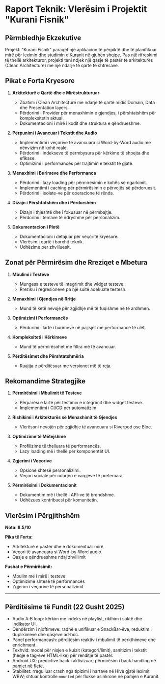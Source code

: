 # Raport Teknik: Vlerësim i Projektit "Kurani Fisnik"

## Përmbledhje Ekzekutive

Projekti "Kurani Fisnik" paraqet një aplikacion të përpiktë dhe të planifikuar mirë për leximin dhe studimin e Kuranit në gjuhën shqipe. Pas një rifreskimi të thellë arkitekturor, projekti tani ndjek një qasje të pastër të arkitekturës (Clean Architecture) me një ndarje të qartë të shtresave.

## Pikat e Forta Kryesore

1. **Arkitekturë e Qartë dhe e Mirëstrukturuar**
   - Zbatimi i Clean Architecture me ndarje të qartë midis Domain, Data dhe Presentation layers.
   - Përdorimi i Provider për menaxhimin e gjendjes, i përshtatshëm për kompleksitetin aktual.
   - Dokumentacioni i mirë i kodit dhe struktura e qëndrueshme.

2. **Përpunimi i Avancuar i Tekstit dhe Audio**
   - Implementimi i veçorive të avancuara si Word-by-Word audio me nënvizim në kohë reale.
   - Përdorimi i indekseve të përmbysura për kërkime të shpejta dhe efikase.
   - Optimizimi i performancës për trajtimin e tekstit të gjatë.

3. **Menaxhimi i Burimeve dhe Performanca**
   - Përdorimi i lazy loading për përmirësimin e kohës së ngarkimit.
   - Implementimi i caching për përmirësimin e përvojës së përdoruesit.
   - Përdorimi i isolate-ve për operacione të rënda.

4. **Dizajn i Përshtatshëm dhe i Përdorshëm**
   - Dizajn i thjeshtë dhe i fokusuar në përmbajtje.
   - Përdorimi i temave të ndryshme për personalizim.

5. **Dokumentacion i Plotë**
   - Dokumentacioni i detajuar për veçoritë kryesore.
   - Vlerësim i qartë i borxhit teknik.
   - Udhëzime për zhvilluesit.

## Zonat për Përmirësim dhe Rreziqet e Mbetura

1. **Mbulimi i Testeve**
   - Mungesa e testeve të integrimit dhe widget testeve.
   - Rreziku i regresioneve pa një suitë adekuate testesh.

2. **Menaxhimi i Gjendjes në Rritje**
   - Mund të ketë nevojë për zgjidhje më të fuqishme në të ardhmen.

3. **Optimizimi i Performancës**
   - Përdorimi i lartë i burimeve në pajisjet me performancë të ulët.

4. **Kompleksiteti i Kërkimeve**
   - Mund të përmirësohet me filtra më të avancuar.

5. **Përditësimet dhe Përshtatshmëria**
   - Ruajtja e përditësuar me versionet më të reja.

## Rekomandime Strategjike

1. **Përmirësimi i Mbulimit të Testeve**
   - Përparësi e lartë për testimin e integrimit dhe widget testeve.
   - Implementimi i CI/CD për automatizim.

2. **Rishikimi i Arkitekturës së Menaxhimit të Gjendjes**
   - Vlerësoni nevojën për zgjidhje të avancuara si Riverpod ose Bloc.

3. **Optimizime të Mëtejshme**
   - Profilizime të thelluara të performancës.
   - Lazy loading më i thellë për komponentët UI.

4. **Zgjerimi i Veçorive**
   - Opsione shtesë personalizimi.
   - Veçori sociale për ndarjen e vargjeve të preferuara.

5. **Përmirësimi i Dokumentacionit**
   - Dokumentim më i thellë i API-ve të brendshme.
   - Udhëzues kontribuesi për komunitetin.

## Vlerësim i Përgjithshëm

**Nota: 8.5/10**

**Pika të Forta:**
- Arkitekturë e pastër dhe e dokumentuar mirë
- Veçori të avancuara si Word-by-Word audio
- Qasje e qëndrueshme ndaj zhvillimit

**Fushat e Përmirësimit:**
- Mbulim më i mirë i testeve
- Optimizime shtesë të performancës
- Zgjerim i veçorive të personalizimit

---
## Përditësime të Fundit (22 Gusht 2025)
- Audio A‑B loop: kërkim me indeks në playlist, rikthim i saktë dhe indikator UI.
- Qendërzim i njoftimeve: radhë e unifikuar e SnackBar‑ëve, reduktim i duplikimeve dhe qasjeve ad‑hoc.
- Panel performancash: përditësim reaktiv i mbulimit të përkthimeve dhe enrichment.
- Texhvid: modal për nisjen e kuizit (kategori/limit), sanitizim i tekstit (heqje e tag‑eve HTML‑like) për renditje të pastër.
- Android UX: predictive back i aktivizuar; përmirësim i back handling në pamjet në fletë.
- Stabilitet: rregulluar crash nga tipizimi i hartave në Hive gjatë leximit WBW; shtuar kontrolle `mounted` për flukse asinkrone në pamjen e Kuranit.
